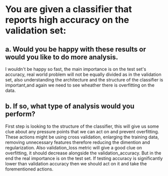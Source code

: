 # You are given a classifier that reports high accuracy on the validation set:
 
## a. Would you be happy with these results or would you like to do more analysis.

I wouldn't be happy so fast, the main importance is on the test set's accuracy, real world problem will not be equally divided as in the validation set, also understanding the architecture and the structure of the classifier is important,and again we need to see wheather there is overfitting on the data.

## b. If so, what type of analysis would you perform?

First step is looking to the structure of the classifier, this will give us some clue about any pressure points that we can act on and prevent overfitting. These actions might be using cross validation, enlarging the training data, removing unnecessary features therefore reducing the dimention and regularization. Also validation_loss metric will give a good clue on overfitting, it should decrease alongside the validation_accuracy. But in the end the real importance is on the test set. If testing accuracy is significantly lower than validation accuracy then we should act on it and take the forementioned actions.